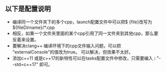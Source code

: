 ## 以下是配置说明

- 编译同一个文件夹下的多个cpp，launch配置文件中可以把$ {file}改写为${fileDirname}/*.cpp
- 相反，如果一个文件夹里面的某个cpp引用了同一文件夹到其他cpp，那么要反着来设置。
- 要解决clang++ 编译环境下的cpp文件输入问题，可以把 "externalConsole"的值改为true。 可以解决，但效果不太好。
- 添加c++11 或是c++17的新特性可以在tasks配置文件中修改，只需要编入 **:**  "--std=c++17" 即可。
